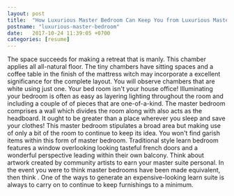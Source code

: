 ```yaml
---
layout: post
title:  "How Luxurious Master Bedroom Can Keep You from Luxurious Master Bedroom"
postname: "luxurious-master-bedroom"
date:   2017-10-24 11:39:05 +0700
categories: [resume]
---
```

The space succeeds for making a retreat that is manly. This chamber applies all all-natural floor. The tiny chambers have sitting spaces and a coffee table in the finish of the mattress witch may incorporate a excellent significance for the complete layout. You will observe chambers that are white using just one. Your bed room isn't your house office! Illuminating your bedroom is often as easy as layering lighting throughout the room and including a couple of of pieces that are one-of-a-kind. The master bedroom comprises a wall which divides the room along with also acts as the headboard. It ought to be greater than a place wherever you sleep and save your clothes! This master bedroom stipulates a broad area but making use of only a bit of the room to continue to keep its idea. You won't find garish items within this form of master bedroom. Traditional style learn bedroom features a window overlooking looking tasteful french doors and a wonderful perspective leading within their own balcony. Think about artwork created by community artists to earn your master suite personal. In the event you were to think master bedrooms have been made equivalent, then think . One of the ways to generate an expensive-looking learn suite is always to carry on to continue to keep furnishings to a minimum.
